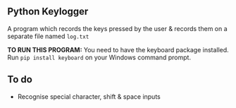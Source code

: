 ## Python Keylogger
A program which records the keys pressed by the user & records them on a separate file named `log.txt`

**TO RUN THIS PROGRAM:** You need to have the keyboard package installed. Run `pip install keyboard` on your Windows command prompt.

## To do
- Recognise special character, shift & space inputs
